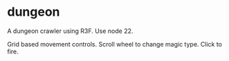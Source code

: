# dungeon
A dungeon crawler using R3F.
Use node 22.

Grid based movement controls.  Scroll wheel to change magic type.  Click to fire.